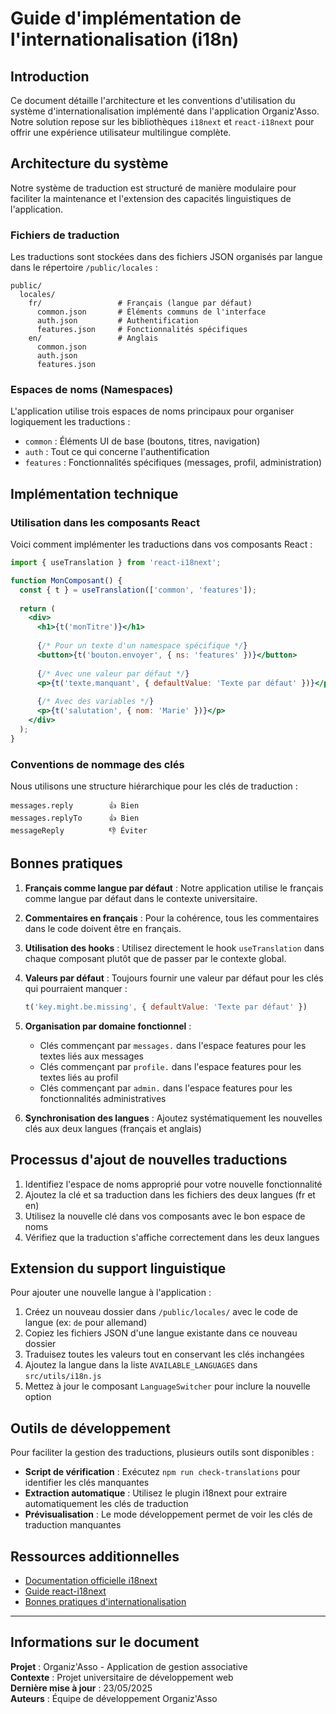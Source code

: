 # Guide d'implémentation de l'internationalisation (i18n)

## Introduction

Ce document détaille l'architecture et les conventions d'utilisation du système d'internationalisation implémenté dans l'application Organiz'Asso. Notre solution repose sur les bibliothèques `i18next` et `react-i18next` pour offrir une expérience utilisateur multilingue complète.

## Architecture du système

Notre système de traduction est structuré de manière modulaire pour faciliter la maintenance et l'extension des capacités linguistiques de l'application.

### Fichiers de traduction

Les traductions sont stockées dans des fichiers JSON organisés par langue dans le répertoire `/public/locales` :

```plaintext
public/
  locales/
    fr/                 # Français (langue par défaut)
      common.json       # Éléments communs de l'interface
      auth.json         # Authentification
      features.json     # Fonctionnalités spécifiques
    en/                 # Anglais
      common.json
      auth.json
      features.json
```

### Espaces de noms (Namespaces)

L'application utilise trois espaces de noms principaux pour organiser logiquement les traductions :

- `common` : Éléments UI de base (boutons, titres, navigation)
- `auth` : Tout ce qui concerne l'authentification
- `features` : Fonctionnalités spécifiques (messages, profil, administration)

## Implémentation technique

### Utilisation dans les composants React

Voici comment implémenter les traductions dans vos composants React :

```jsx
import { useTranslation } from 'react-i18next';

function MonComposant() {
  const { t } = useTranslation(['common', 'features']);
  
  return (
    <div>
      <h1>{t('monTitre')}</h1>
      
      {/* Pour un texte d'un namespace spécifique */}
      <button>{t('bouton.envoyer', { ns: 'features' })}</button>
      
      {/* Avec une valeur par défaut */}
      <p>{t('texte.manquant', { defaultValue: 'Texte par défaut' })}</p>
      
      {/* Avec des variables */}
      <p>{t('salutation', { nom: 'Marie' })}</p>
    </div>
  );
}
```

### Conventions de nommage des clés

Nous utilisons une structure hiérarchique pour les clés de traduction :

```plaintext
messages.reply        👍 Bien
messages.replyTo      👍 Bien
messageReply          👎 Éviter
```

## Bonnes pratiques

1. **Français comme langue par défaut** : Notre application utilise le français comme langue par défaut dans le contexte universitaire.

2. **Commentaires en français** : Pour la cohérence, tous les commentaires dans le code doivent être en français.

3. **Utilisation des hooks** : Utilisez directement le hook `useTranslation` dans chaque composant plutôt que de passer par le contexte global.

4. **Valeurs par défaut** : Toujours fournir une valeur par défaut pour les clés qui pourraient manquer :
   
   ```jsx
   t('key.might.be.missing', { defaultValue: 'Texte par défaut' })
   ```

5. **Organisation par domaine fonctionnel** :
   - Clés commençant par `messages.` dans l'espace features pour les textes liés aux messages
   - Clés commençant par `profile.` dans l'espace features pour les textes liés au profil
   - Clés commençant par `admin.` dans l'espace features pour les fonctionnalités administratives

6. **Synchronisation des langues** : Ajoutez systématiquement les nouvelles clés aux deux langues (français et anglais)

## Processus d'ajout de nouvelles traductions

1. Identifiez l'espace de noms approprié pour votre nouvelle fonctionnalité
2. Ajoutez la clé et sa traduction dans les fichiers des deux langues (fr et en)
3. Utilisez la nouvelle clé dans vos composants avec le bon espace de noms
4. Vérifiez que la traduction s'affiche correctement dans les deux langues

## Extension du support linguistique

Pour ajouter une nouvelle langue à l'application :

1. Créez un nouveau dossier dans `/public/locales/` avec le code de langue (ex: `de` pour allemand)
2. Copiez les fichiers JSON d'une langue existante dans ce nouveau dossier
3. Traduisez toutes les valeurs tout en conservant les clés inchangées
4. Ajoutez la langue dans la liste `AVAILABLE_LANGUAGES` dans `src/utils/i18n.js`
5. Mettez à jour le composant `LanguageSwitcher` pour inclure la nouvelle option

## Outils de développement

Pour faciliter la gestion des traductions, plusieurs outils sont disponibles :

- **Script de vérification** : Exécutez `npm run check-translations` pour identifier les clés manquantes
- **Extraction automatique** : Utilisez le plugin i18next pour extraire automatiquement les clés de traduction
- **Prévisualisation** : Le mode développement permet de voir les clés de traduction manquantes

## Ressources additionnelles

- [Documentation officielle i18next](https://www.i18next.com/)
- [Guide react-i18next](https://react.i18next.com/)
- [Bonnes pratiques d'internationalisation](https://phrase.com/blog/posts/i18n-best-practices/)

---

## Informations sur le document

**Projet** : Organiz'Asso - Application de gestion associative  
**Contexte** : Projet universitaire de développement web  
**Dernière mise à jour** : 23/05/2025  
**Auteurs** : Équipe de développement Organiz'Asso
